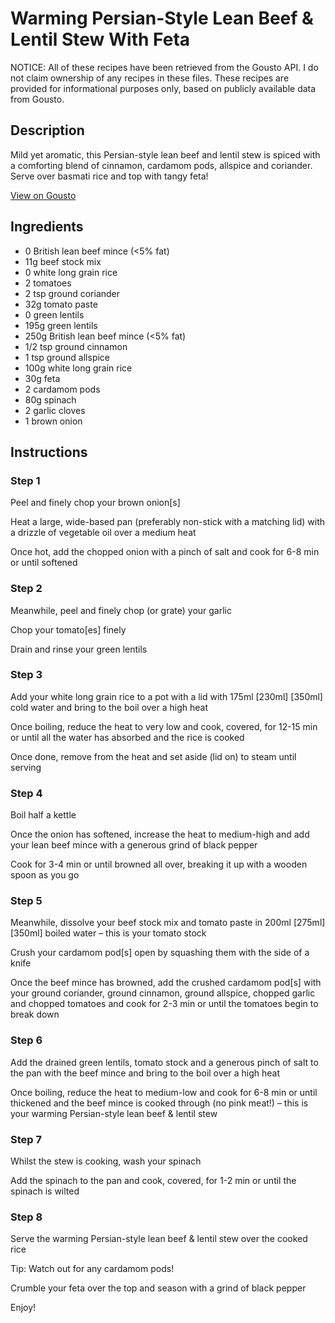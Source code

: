# Warming Persian-Style Lean Beef & Lentil Stew With Feta

NOTICE: All of these recipes have been retrieved from the Gousto API. I do not claim ownership of any recipes in these files. These recipes are provided for informational purposes only, based on publicly available data from Gousto.

## Description

Mild yet aromatic, this Persian-style lean beef and lentil stew is spiced with a comforting blend of cinnamon, cardamom pods, allspice and coriander. Serve over basmati rice and top with tangy feta!

[View on Gousto](https://www.gousto.co.uk/recipes/cookbook/warming-persian-style-lean-beef-lentil-stew-with-feta)

## Ingredients

- 0 British lean beef mince (<5% fat)
- 11g beef stock mix
- 0 white long grain rice
- 2 tomatoes
- 2 tsp ground coriander
- 32g tomato paste
- 0 green lentils
- 195g green lentils
- 250g British lean beef mince (<5% fat)
- 1/2 tsp ground cinnamon
- 1 tsp ground allspice
- 100g white long grain rice
- 30g feta
- 2 cardamom pods
- 80g spinach
- 2 garlic cloves
- 1 brown onion

## Instructions


### Step 1

Peel and finely chop your brown onion[s]

Heat a large, wide-based pan (preferably non-stick with a matching lid) with a drizzle of vegetable oil over a medium heat

Once hot, add the chopped onion with a pinch of salt and cook for 6-8 min or until softened


### Step 2

Meanwhile, peel and finely chop (or grate) your garlic

Chop your tomato[es] finely

Drain and rinse your green lentils


### Step 3

Add your white long grain rice to a pot with a lid with 175ml<span class="text-purple"> [230ml] </span><span class="text-danger">[350ml]</span> cold water and bring to the boil over a high heat

Once boiling, reduce the heat to very low and cook, covered, for 12-15 min or until all the water has absorbed and the rice is cooked

Once done, remove from the heat and set aside (lid on) to steam until serving


### Step 4

Boil half a kettle

Once the onion has softened, increase the heat to medium-high and add your lean beef mince with a generous grind of black pepper

Cook for 3-4 min or until browned all over, breaking it up with a wooden spoon as you go


### Step 5

Meanwhile, dissolve your beef stock mix and tomato paste in 200ml <span class="text-purple">[275ml]</span> <span class="text-danger">[350ml]</span> boiled water – this is your tomato stock

Crush your cardamom pod[s] open by squashing them with the side of a knife

Once the beef mince has browned, add the crushed cardamom pod[s] with your ground coriander, ground cinnamon, ground allspice, chopped garlic and chopped tomatoes and cook for 2-3 min or until the tomatoes begin to break down


### Step 6

Add the drained green lentils, tomato stock and a generous pinch of salt  to the pan with the beef mince and bring to the boil over a high heat

Once boiling, reduce the heat to medium-low and cook for 6-8 min or until thickened and the beef mince is cooked through (no pink meat!) – this is your warming Persian-style lean beef & lentil stew


### Step 7

Whilst the stew is cooking, wash your spinach

Add the spinach to the pan and cook, covered, for 1-2 min or until the spinach is wilted

### Step 8

Serve the warming Persian-style lean beef & lentil stew over the cooked rice

Tip: Watch out for any cardamom pods!

Crumble your feta over the top and season with a grind of black pepper

Enjoy!

